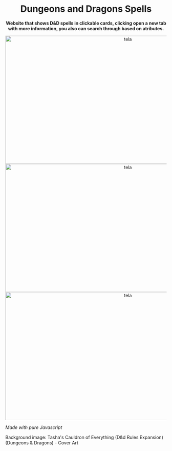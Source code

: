 <h1 align="center" style="font-weight: bold;"> Dungeons and Dragons Spells </h1>

<p align="center">
    <b> Website that shows D&D spells in clickable cards, clicking open a new tab with more information,
    you also can search through based on atributes.
     </b>
</p>

<div align="center">
    <img src="https://imgur.com/2k3ytQS.jpg" alt="tela" width="750px" height="400px">
</div>

<div align="center">
    <img src="https://imgur.com/fpOKuJK.jpg" alt="tela" width="750px" height="400px">
</div>

<div align="center">
    <img src="https://imgur.com/eNLtg5o.jpg" alt="tela" width="750px" height="400px">
</div>

<p><i> Made with pure Javascript </i></p>
<p> Background image: Tasha's Cauldron of Everything (D&d Rules Expansion) (Dungeons & Dragons) - Cover Art </p>